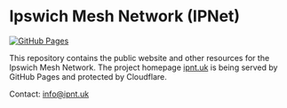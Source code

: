 # Ipswich Mesh Network (IPNet)

[![GitHub Pages](https://github.com/jinglemansweep/ipnet/actions/workflows/hugo.yaml/badge.svg)](https://github.com/jinglemansweep/ipnet/actions/workflows/hugo.yaml)

This repository contains the public website and other resources for the Ipswich Mesh Network. The project homepage [ipnt.uk](https://ipnt.uk) is being served by GitHub Pages and protected by Cloudflare.

Contact: [info@ipnt.uk](mailto:info@ipnt.uk?subject=Query)
